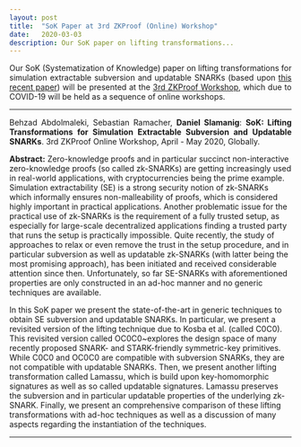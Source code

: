 ```yaml
---
layout: post
title:  "SoK Paper at 3rd ZKProof (Online) Workshop"
date:   2020-03-03
description: Our SoK paper on lifting transformations...
---
```


<p class="blockquote" align="justify">Our SoK (Systematization of Knowledge) paper on lifting transformations for simulation extractable subversion and updatable SNARKs (based upon <a href="https://eprint.iacr.org/2020/062" target="_blank"> this recent paper</a>) will be presented at the <a href="https://zkproof.org/events/workshop3/" target="_blank">3rd ZKProof Workshop</a>, which due to COVID-19 will be held as a sequence of online workshops. 

<hr> 
<p class="blockquote" align="justify">Behzad Abdolmaleki, Sebastian Ramacher, <b>Daniel Slamanig</b>: <b>SoK: Lifting Transformations for Simulation
Extractable Subversion and Updatable SNARKs</b>. 3rd ZKProof Online Workshop, April - May 2020, Globally.</p>

<p><b>Abstract:</b> Zero-knowledge proofs and in particular succinct non-interactive zero-knowledge proofs (so called zk-SNARKs) are getting increasingly used in real-world applications, with cryptocurrencies being the prime example. Simulation extractability (SE) is a strong security notion of zk-SNARKs which informally ensures non-malleability of proofs, which is considered highly important in practical applications. Another problematic issue for the practical use of zk-SNARKs is the requirement of a fully trusted setup, as especially for large-scale decentralized applications finding a trusted party that runs the setup is practically impossible. Quite recently, the study of approaches to relax or even remove the trust in the setup procedure, and in particular subversion as well as updatable zk-SNARKs (with latter being the most promising approach), has been initiated and received considerable attention since then. Unfortunately, so far SE-SNARKs with aforementioned properties are only constructed in an ad-hoc manner and no generic techniques are available. 

In this SoK paper we present the state-of-the-art in generic techniques to obtain SE subversion and updatable SNARKs. In particular, we present a revisited version of the lifting technique due to Kosba et al. (called C0C0). This revisited version called OC0C0~explores the design space of many recently proposed SNARK- and STARK-friendly symmetric-key primitives. While C0C0 and OC0C0 are compatible with subversion SNARKs, they are not compatible with updatable SNARKs. Then, we present another lifting transformation called Lamassu, which is build upon key-homomorphic signatures as well as so called updatable signatures. Lamassu preserves the subversion and in particular updatable properties of the underlying zk-SNARK. Finally, we present an comprehensive comparison of these lifting transformations with ad-hoc techniques as well as a discussion of many aspects regarding the instantiation of the techniques.</p>
<hr> 

